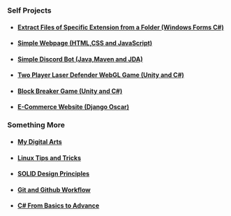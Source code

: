 ### Self Projects

* #### [Extract Files of Specific Extension from a Folder (Windows Forms C#)](https://github.com/WilcyWilson/SP-WinFormsCS-ExtractFiles/)
* #### [Simple Webpage (HTML,CSS and JavaScript)](https://github.com/WilcyWilson/SP-OmniFoodJsHtmlCSS-Webpage/)
* #### [Simple Discord Bot (Java,Maven and JDA)](https://github.com/WilcyWilson/SP-DiscordBot-Maven_DiscordAPI_Java-Bot/tree/eventhandling)
* #### [Two Player Laser Defender WebGL Game (Unity and C#)](https://github.com/WilcyWilson/SP-LaserDefender_WebGL_Unity-GameDev/)
* #### [Block Breaker Game (Unity and C#)](https://github.com/WilcyWilson/SP-BlockBreaker_Windows_Unity-GameDev)
* #### [E-Commerce Website (Django Oscar)](https://github.com/WilcyWilson/6thSem-Ecom-Project/tree/payment-gateway)

### Something More

* #### [My Digital Arts](https://github.com/WilcyWilson/Digital-Painting#readme) 
* #### [Linux Tips and Tricks](https://github.com/WilcyWilson/Linux-Study#readme)
* #### [SOLID Design Principles](https://github.com/WilcyWilson/SOLID-Design-Principles#readme)
* #### [Git and Github Workflow](https://github.com/WilcyWilson/git-github-workflow#readme)
* #### [C# From Basics to Advance](https://github.com/WilcyWilson/CSharp-101#readme) 





